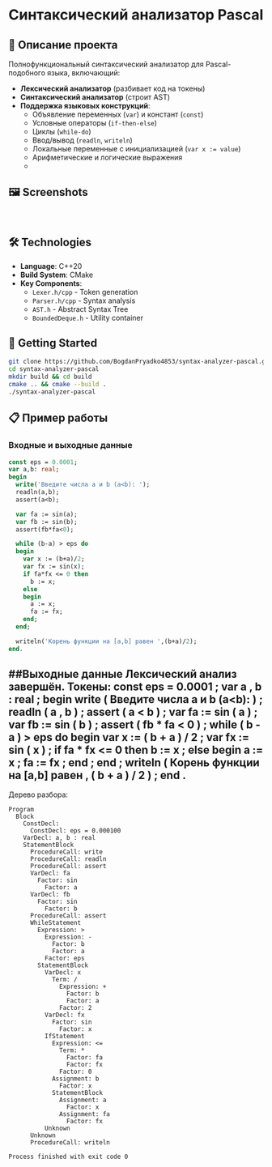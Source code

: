 # Синтаксический анализатор Pascal

## 📖 Описание проекта

Полнофункциональный синтаксический анализатор для Pascal-подобного языка, включающий:

- **Лексический анализатор** (разбивает код на токены)
- **Синтаксический анализатор** (строит AST)
- **Поддержка языковых конструкций**:
  - Объявление переменных (`var`) и констант (`const`)
  - Условные операторы (`if-then-else`)
  - Циклы (`while-do`)
  - Ввод/вывод (`readln`, `writeln`)
  - Локальные переменные с инициализацией (`var x := value`)
  - Арифметические и логические выражения
  - 
## 🖼️ Screenshots

<div align="center">
  <img src="img/ob.png" alt="">
  <img src="img/usc.png" alt="" >
  
  <img src="img/cl.png" alt="">

</div>

## 🛠️ Technologies
- **Language**: C++20
- **Build System**: CMake
- **Key Components**:
  - `Lexer.h/cpp` - Token generation
  - `Parser.h/cpp` - Syntax analysis
  - `AST.h` - Abstract Syntax Tree
  - `BoundedDeque.h` - Utility container

## 🚀 Getting Started
```bash
git clone https://github.com/BogdanPryadko4853/syntax-analyzer-pascal.git
cd syntax-analyzer-pascal
mkdir build && cd build
cmake .. && cmake --build .
./syntax-analyzer-pascal
```


## 📋 Пример работы

### Входные  и выходные  данные
```pascal
const eps = 0.0001;
var a,b: real;
begin
  write('Введите числа a и b (a<b): ');
  readln(a,b);
  assert(a<b);

  var fa := sin(a);
  var fb := sin(b);
  assert(fb*fa<0);

  while (b-a) > eps do
  begin
    var x := (b+a)/2;
    var fx := sin(x);
    if fa*fx <= 0 then
      b := x;
    else
    begin
      a := x;
      fa := fx;
    end;
  end;

  writeln('Корень функции на [a,b] равен ',(b+a)/2);
end.
```
##Выходные данные
Лексический анализ завершён. Токены:
const eps = 0.0001 ; var a , b : real ; begin write ( Введите числа a и b (a<b):  ) ; readln ( a , b ) ; assert ( a < b
) ; var fa := sin ( a ) ; var fb := sin ( b ) ; assert ( fb * fa < 0 ) ; while ( b - a ) > eps do begin var x := ( b + a
 ) / 2 ; var fx := sin ( x ) ; if fa * fx <= 0 then b := x ; else begin a := x ; fa := fx ; end ; end ; writeln ( Корень
 функции на [a,b] равен  , ( b + a ) / 2 ) ; end .
-----------------------
Дерево разбора:
```
Program
  Block
    ConstDecl:
      ConstDecl: eps = 0.000100
    VarDecl: a, b : real
    StatementBlock
      ProcedureCall: write
      ProcedureCall: readln
      ProcedureCall: assert
      VarDecl: fa
        Factor: sin
          Factor: a
      VarDecl: fb
        Factor: sin
          Factor: b
      ProcedureCall: assert
      WhileStatement
        Expression: >
          Expression: -
            Factor: b
            Factor: a
          Factor: eps
        StatementBlock
          VarDecl: x
            Term: /
              Expression: +
                Factor: b
                Factor: a
              Factor: 2
          VarDecl: fx
            Factor: sin
              Factor: x
          IfStatement
            Expression: <=
              Term: *
                Factor: fa
                Factor: fx
              Factor: 0
            Assignment: b
              Factor: x
            StatementBlock
              Assignment: a
                Factor: x
              Assignment: fa
                Factor: fx
          Unknown
      Unknown
      ProcedureCall: writeln

Process finished with exit code 0
